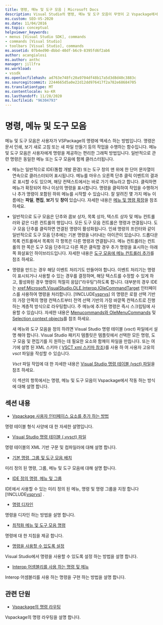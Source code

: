 ```yaml
---
title: 명령, 메뉴 및 도구 모음 | Microsoft Docs
description: Visual Studio의 명령, 메뉴 및 도구 모음이 무엇이 고 Vspackage에서 작동 하는 방식을 포함 하 여이에 대해 알아봅니다.
ms.custom: SEO-VS-2020
ms.date: 11/04/2016
ms.topic: conceptual
helpviewer_keywords:
- menus [Visual Studio SDK], commands
- commands [Visual Studio]
- toolbars [Visual Studio], commands
ms.assetid: 07b4ed90-dbbd-40df-b6c9-8395fd6f2ab6
author: acangialosi
ms.author: anthc
manager: jillfra
ms.workload:
- vssdk
ms.openlocfilehash: ad763e748fc20a9704df48b17a5d3d8d40c3883c
ms.sourcegitcommit: 2244665d5a0e22d12dd976417f2a782e68684705
ms.translationtype: MT
ms.contentlocale: ko-KR
ms.lasthandoff: 11/28/2020
ms.locfileid: "96304793"
---
```

# <a name="commands-menus-and-toolbars"></a>명령, 메뉴 및 도구 모음
메뉴 및 도구 모음은 사용자가 VSPackage의 명령에 액세스 하는 방법입니다. 명령은 문서 인쇄, 보기 새로 고침 또는 새 파일 만들기 등의 작업을 수행하는 함수입니다. 메뉴 및 도구 모음은 사용자에게 명령을 제공하는 편리한 그래픽 방법입니다. 일반적으로 관련 명령은 동일한 메뉴 또는 도구 모음에 함께 클러스터됩니다.

- 메뉴는 일반적으로 IDE(통합 개발 환경) 또는 도구 창의 맨 위에 한 단어 문자열이 연속으로 클러스터되어 표시됩니다. 메뉴를 마우스 오른쪽 단추 클릭 이벤트의 결과로 표시할 수도 있으며, 해당 컨텍스트에서는 바로 가기 메뉴라고 합니다. 클릭하면 메뉴가 확장되어 하나 이상의 명령을 표시합니다. 명령을 클릭하여 작업을 수행하거나 추가 명령이 포함된 하위 메뉴를 시작할 수 있습니다. 잘 알려진 몇 가지 메뉴 이름에는 **파일**, **편집**, **보기** 및 **창이** 있습니다. 자세한 내용은 [메뉴 및 명령 확장](../../extensibility/extending-menus-and-commands.md)을 참조 하세요.

- 일반적으로 도구 모음은 단추와 콤보 상자, 목록 상자, 텍스트 상자 및 메뉴 컨트롤러와 같은 다른 컨트롤의 행입니다. 모든 도구 모음 컨트롤은 명령과 연결됩니다. 도구 모음 단추를 클릭하면 연결된 명령이 활성화됩니다. 인쇄 명령의 프린터와 같이 일반적으로 도구 모음 단추에는 기본 명령을 나타내는 아이콘이 있습니다. 드롭다운 목록 컨트롤에서 목록의 각 항목은 다른 명령과 연결됩니다. 메뉴 컨트롤러는 컨트롤의 한 쪽은 도구 모음 단추이고 다른 쪽은 클릭할 경우 추가 명령을 표시하는 아래쪽 화살표인 하이브리드입니다. 자세한 내용은 [도구 모음에 메뉴 컨트롤러 추가](../../extensibility/adding-a-menu-controller-to-a-toolbar.md)를 참조 하세요.

- 명령을 만드는 경우 해당 이벤트 처리기도 만들어야 합니다. 이벤트 처리기는 명령이 표시되거나 사용할 수 있는 경우를 결정하며, 해당 텍스트를 수정할 수 있게 하고, 활성화된 경우 명령이 적절히 응답("라우팅")하도록 합니다. 대부분의 경우 IDE는 <xref:Microsoft.VisualStudio.OLE.Interop.IOleCommandTarget> 인터페이스를 사용하여 명령을 처리합니다. [!INCLUDE[vsprvs](../../code-quality/includes/vsprvs_md.md)] 의 명령은 로컬 선택 기반의 가장 안쪽의 명령 컨텍스트부터 전역 선택 기반의 가장 바깥쪽 컨텍스트로 진행하는 계층적 방식으로 라우팅합니다. 주 메뉴에 추가된 명령은 즉시 스크립팅에 사용할 수 있습니다. 자세한 내용은 [Menucommands와 OleMenuCommands](/previous-versions/visualstudio/visual-studio-2015/misc/menucommands-vs-olemenucommands?preserve-view=true&view=vs-2015) 및 [Selection context objects](../../extensibility/internals/selection-context-objects.md)를 참조 하세요.

  새 메뉴와 도구 모음을 정의 하려면 Visual Studio 명령 테이블 (*vsct*) 파일에서 설명 해야 합니다. Visual Studio 패키지 템플릿은 템플릿에서 선택한 모든 명령, 도구 모음 및 편집기를 지 원하는 데 필요한 요소와 함께이 파일을 만듭니다. 또는 여기에 설명 된 XML 스키마 ( [VSCT xml 스키마 참조](../../extensibility/vsct-xml-schema-reference.md))를 사용 하 여 사용자 고유의 *vsct* 파일을 작성할 수 있습니다.

  *Vsct* 파일 작업에 대 한 자세한 내용은 [Visual Studio 명령 테이블 (vsct) 파일](../../extensibility/internals/visual-studio-command-table-dot-vsct-files.md)을 참조 하세요.

  이 섹션의 항목에서는 명령, 메뉴 및 도구 모음이 Vspackage에서 작동 하는 방식에 대해 설명 합니다.

## <a name="in-this-section"></a>섹션 내용
- [Vspackage 사용자 인터페이스 요소를 추가 하는 방법](../../extensibility/internals/how-vspackages-add-user-interface-elements.md)

 명령 테이블 형식 사양에 대 한 자세한 설명입니다.

- [Visual Studio 명령 테이블 (.vvsct) 파일](../../extensibility/internals/visual-studio-command-table-dot-vsct-files.md)

 명령 테이블의 XML 기반 구문 및 컴파일러에 대해 설명 합니다.

- [기본 명령, 그룹 및 도구 모음 배치](../../extensibility/internals/default-command-group-and-toolbar-placement.md)

 미리 정의 된 명령, 그룹, 메뉴 및 도구 모음에 대해 설명 합니다.

- [IDE 정의 명령, 메뉴 및 그룹](../../extensibility/internals/ide-defined-commands-menus-and-groups.md)

 IDE에서 사용할 수 있는 미리 정의 된 메뉴, 명령 및 명령 그룹을 지정 합니다 [!INCLUDE[vsprvs](../../code-quality/includes/vsprvs_md.md)] .

- [명령 디자인](../../extensibility/internals/command-design.md)

 명령을 디자인 하는 방법을 설명 합니다.

- [최적화 메뉴 및 도구 모음 명령](../../extensibility/internals/optimizing-menu-and-toolbar-commands.md)

 명령에 대 한 지침을 제공 합니다.

- [명령을 사용할 수 있도록 설정](../../extensibility/internals/making-commands-available.md)

 Visual Studio에서 명령을 사용할 수 있도록 설정 하는 방법을 설명 합니다.

- [Interop 어셈블리를 사용 하는 명령 및 메뉴](../../extensibility/internals/commands-and-menus-that-use-interop-assemblies.md)

 Interop 어셈블리를 사용 하는 명령을 구현 하는 방법을 설명 합니다.

## <a name="related-sections"></a>관련 단원
- [Vspackage의 명령 라우팅](../../extensibility/internals/command-routing-in-vspackages.md)

 Vspackage의 명령 라우팅을 설명 합니다.